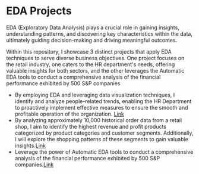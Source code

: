 # EDA Projects

EDA (Exploratory Data Analysis) plays a crucial role in gaining insights, understanding patterns, and discovering key characteristics within the data, ultimately guiding decision-making and driving meaningful outcomes.

Within this repository, I showcase 3 distinct projects that apply EDA techniques to serve diverse business objectives. One project focuses on the retail industry, one caters to the HR department's needs, offering valuable insights for both sectors, and the other leverages the Automatic EDA tools to conduct a comprehensive analysis of the financial performance exhibited by 500 S&P companies

* By employing EDA and leveraging data visualization techniques, I identify and analyze people-related trends, enabling the HR Department to proactively implement effective measures to ensure the smooth and profitable operation of the organization. [Link](https://github.com/lethuyngocan/EDA-Projects/blob/master/who-left-the-company-eda-analysis.ipynb)
* By analyzing approximately 10,000 historical order data from a retail shop, I aim to identify the highest revenue and profit products categorized by product categories and customer segments. Additionally, I will explore the shopping patterns of these segments to gain valuable insights.[Link](https://github.com/lethuyngocan/EDA-Projects/blob/master/super-store-sale-analysis-eda.ipynb)
* Leverage the power of Automatic EDA tools to conduct a comprehensive analysis of the financial performance exhibited by 500 S&P companies.[Link](https://www.kaggle.com/code/ankumagawa/automatic-eda-with-dataprep-autoviz-profiling)
